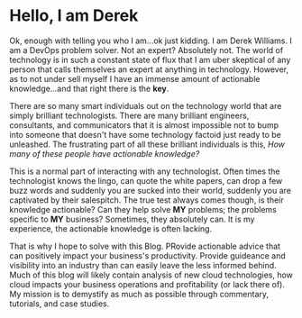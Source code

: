 # Hello, I am Derek

Ok, enough with telling you who I am...ok just kidding. I am Derek Williams. I am a DevOps problem solver. Not an expert? Absolutely not. The world of technology is in such a constant state of flux that I am uber skeptical of any person that calls themselves an expert at anything in technology. However, as to not under sell myself I have an immense amount of actionable knowledge...and that right there is the **key**.  

There are so many smart individuals out on the technology world that are simply brilliant technologists. There are many brilliant engineers, consultants, and communicators that it is almost impossible not to bump into someone that doesn't have some technology factoid just ready to be unleashed. The frustrating part of all these brilliant individuals is this, *How many of these people have actionable knowledge?*  

This is a normal part of interacting with any technologist. Often times the technologist knows the lingo, can quote the white papers,  can drop a few buzz words and suddenly you are sucked into their world, suddenly you are captivated by their salespitch. The true test always comes though, is their knowledge actionable? Can they help solve **MY** problems; the problems specific to **MY** business? Sometimes, they absolutely can. It is my experience, the actionable knowledge is often lacking.  

That is why I hope to solve with this Blog. PRovide actionable advice that can positively impact your business's productivity. Provide guideance and visibility into an industry than can easily leave the less informed behind. Much of this blog will likely contain analysis of new cloud technologies, how cloud impacts your business operations and profitability (or lack there of). My mission is to demystify as much as possible through commentary, tutorials, and case studies.  

